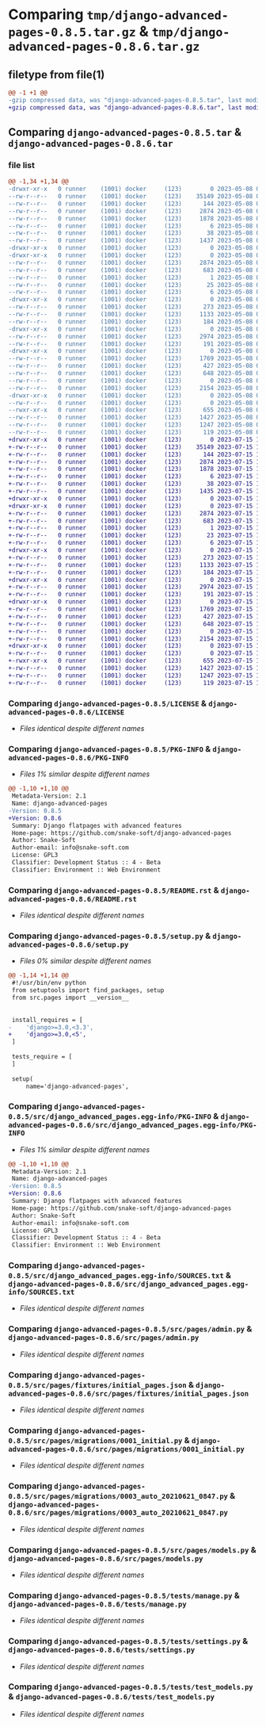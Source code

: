 # Comparing `tmp/django-advanced-pages-0.8.5.tar.gz` & `tmp/django-advanced-pages-0.8.6.tar.gz`

## filetype from file(1)

```diff
@@ -1 +1 @@
-gzip compressed data, was "django-advanced-pages-0.8.5.tar", last modified: Mon May  8 07:04:00 2023, max compression
+gzip compressed data, was "django-advanced-pages-0.8.6.tar", last modified: Sat Jul 15 10:43:18 2023, max compression
```

## Comparing `django-advanced-pages-0.8.5.tar` & `django-advanced-pages-0.8.6.tar`

### file list

```diff
@@ -1,34 +1,34 @@
-drwxr-xr-x   0 runner    (1001) docker     (123)        0 2023-05-08 07:04:00.503510 django-advanced-pages-0.8.5/
--rw-r--r--   0 runner    (1001) docker     (123)    35149 2023-05-08 07:03:49.000000 django-advanced-pages-0.8.5/LICENSE
--rw-r--r--   0 runner    (1001) docker     (123)      144 2023-05-08 07:03:49.000000 django-advanced-pages-0.8.5/MANIFEST.in
--rw-r--r--   0 runner    (1001) docker     (123)     2874 2023-05-08 07:04:00.503510 django-advanced-pages-0.8.5/PKG-INFO
--rw-r--r--   0 runner    (1001) docker     (123)     1878 2023-05-08 07:03:49.000000 django-advanced-pages-0.8.5/README.rst
--rw-r--r--   0 runner    (1001) docker     (123)        6 2023-05-08 07:03:53.000000 django-advanced-pages-0.8.5/VERSION
--rw-r--r--   0 runner    (1001) docker     (123)       38 2023-05-08 07:04:00.503510 django-advanced-pages-0.8.5/setup.cfg
--rw-r--r--   0 runner    (1001) docker     (123)     1437 2023-05-08 07:03:49.000000 django-advanced-pages-0.8.5/setup.py
-drwxr-xr-x   0 runner    (1001) docker     (123)        0 2023-05-08 07:04:00.499510 django-advanced-pages-0.8.5/src/
-drwxr-xr-x   0 runner    (1001) docker     (123)        0 2023-05-08 07:04:00.499510 django-advanced-pages-0.8.5/src/django_advanced_pages.egg-info/
--rw-r--r--   0 runner    (1001) docker     (123)     2874 2023-05-08 07:04:00.000000 django-advanced-pages-0.8.5/src/django_advanced_pages.egg-info/PKG-INFO
--rw-r--r--   0 runner    (1001) docker     (123)      683 2023-05-08 07:04:00.000000 django-advanced-pages-0.8.5/src/django_advanced_pages.egg-info/SOURCES.txt
--rw-r--r--   0 runner    (1001) docker     (123)        1 2023-05-08 07:04:00.000000 django-advanced-pages-0.8.5/src/django_advanced_pages.egg-info/dependency_links.txt
--rw-r--r--   0 runner    (1001) docker     (123)       25 2023-05-08 07:04:00.000000 django-advanced-pages-0.8.5/src/django_advanced_pages.egg-info/requires.txt
--rw-r--r--   0 runner    (1001) docker     (123)        6 2023-05-08 07:04:00.000000 django-advanced-pages-0.8.5/src/django_advanced_pages.egg-info/top_level.txt
-drwxr-xr-x   0 runner    (1001) docker     (123)        0 2023-05-08 07:04:00.499510 django-advanced-pages-0.8.5/src/pages/
--rw-r--r--   0 runner    (1001) docker     (123)      273 2023-05-08 07:03:49.000000 django-advanced-pages-0.8.5/src/pages/__init__.py
--rw-r--r--   0 runner    (1001) docker     (123)     1133 2023-05-08 07:03:49.000000 django-advanced-pages-0.8.5/src/pages/admin.py
--rw-r--r--   0 runner    (1001) docker     (123)      184 2023-05-08 07:03:49.000000 django-advanced-pages-0.8.5/src/pages/apps.py
-drwxr-xr-x   0 runner    (1001) docker     (123)        0 2023-05-08 07:04:00.499510 django-advanced-pages-0.8.5/src/pages/fixtures/
--rw-r--r--   0 runner    (1001) docker     (123)     2974 2023-05-08 07:03:49.000000 django-advanced-pages-0.8.5/src/pages/fixtures/initial_pages.json
--rw-r--r--   0 runner    (1001) docker     (123)      191 2023-05-08 07:03:49.000000 django-advanced-pages-0.8.5/src/pages/managers.py
-drwxr-xr-x   0 runner    (1001) docker     (123)        0 2023-05-08 07:04:00.503510 django-advanced-pages-0.8.5/src/pages/migrations/
--rw-r--r--   0 runner    (1001) docker     (123)     1769 2023-05-08 07:03:49.000000 django-advanced-pages-0.8.5/src/pages/migrations/0001_initial.py
--rw-r--r--   0 runner    (1001) docker     (123)      427 2023-05-08 07:03:49.000000 django-advanced-pages-0.8.5/src/pages/migrations/0002_auto_20210609_2039.py
--rw-r--r--   0 runner    (1001) docker     (123)      648 2023-05-08 07:03:49.000000 django-advanced-pages-0.8.5/src/pages/migrations/0003_auto_20210621_0847.py
--rw-r--r--   0 runner    (1001) docker     (123)        0 2023-05-08 07:03:49.000000 django-advanced-pages-0.8.5/src/pages/migrations/__init__.py
--rw-r--r--   0 runner    (1001) docker     (123)     2154 2023-05-08 07:03:49.000000 django-advanced-pages-0.8.5/src/pages/models.py
-drwxr-xr-x   0 runner    (1001) docker     (123)        0 2023-05-08 07:04:00.503510 django-advanced-pages-0.8.5/tests/
--rw-r--r--   0 runner    (1001) docker     (123)        0 2023-05-08 07:03:49.000000 django-advanced-pages-0.8.5/tests/__init__.py
--rwxr-xr-x   0 runner    (1001) docker     (123)      655 2023-05-08 07:03:49.000000 django-advanced-pages-0.8.5/tests/manage.py
--rw-r--r--   0 runner    (1001) docker     (123)     1427 2023-05-08 07:03:49.000000 django-advanced-pages-0.8.5/tests/settings.py
--rw-r--r--   0 runner    (1001) docker     (123)     1247 2023-05-08 07:03:49.000000 django-advanced-pages-0.8.5/tests/test_models.py
--rw-r--r--   0 runner    (1001) docker     (123)      119 2023-05-08 07:03:49.000000 django-advanced-pages-0.8.5/tests/urls.py
+drwxr-xr-x   0 runner    (1001) docker     (123)        0 2023-07-15 10:43:18.805046 django-advanced-pages-0.8.6/
+-rw-r--r--   0 runner    (1001) docker     (123)    35149 2023-07-15 10:43:05.000000 django-advanced-pages-0.8.6/LICENSE
+-rw-r--r--   0 runner    (1001) docker     (123)      144 2023-07-15 10:43:05.000000 django-advanced-pages-0.8.6/MANIFEST.in
+-rw-r--r--   0 runner    (1001) docker     (123)     2874 2023-07-15 10:43:18.805046 django-advanced-pages-0.8.6/PKG-INFO
+-rw-r--r--   0 runner    (1001) docker     (123)     1878 2023-07-15 10:43:05.000000 django-advanced-pages-0.8.6/README.rst
+-rw-r--r--   0 runner    (1001) docker     (123)        6 2023-07-15 10:43:11.000000 django-advanced-pages-0.8.6/VERSION
+-rw-r--r--   0 runner    (1001) docker     (123)       38 2023-07-15 10:43:18.805046 django-advanced-pages-0.8.6/setup.cfg
+-rw-r--r--   0 runner    (1001) docker     (123)     1435 2023-07-15 10:43:05.000000 django-advanced-pages-0.8.6/setup.py
+drwxr-xr-x   0 runner    (1001) docker     (123)        0 2023-07-15 10:43:18.801046 django-advanced-pages-0.8.6/src/
+drwxr-xr-x   0 runner    (1001) docker     (123)        0 2023-07-15 10:43:18.801046 django-advanced-pages-0.8.6/src/django_advanced_pages.egg-info/
+-rw-r--r--   0 runner    (1001) docker     (123)     2874 2023-07-15 10:43:18.000000 django-advanced-pages-0.8.6/src/django_advanced_pages.egg-info/PKG-INFO
+-rw-r--r--   0 runner    (1001) docker     (123)      683 2023-07-15 10:43:18.000000 django-advanced-pages-0.8.6/src/django_advanced_pages.egg-info/SOURCES.txt
+-rw-r--r--   0 runner    (1001) docker     (123)        1 2023-07-15 10:43:18.000000 django-advanced-pages-0.8.6/src/django_advanced_pages.egg-info/dependency_links.txt
+-rw-r--r--   0 runner    (1001) docker     (123)       23 2023-07-15 10:43:18.000000 django-advanced-pages-0.8.6/src/django_advanced_pages.egg-info/requires.txt
+-rw-r--r--   0 runner    (1001) docker     (123)        6 2023-07-15 10:43:18.000000 django-advanced-pages-0.8.6/src/django_advanced_pages.egg-info/top_level.txt
+drwxr-xr-x   0 runner    (1001) docker     (123)        0 2023-07-15 10:43:18.801046 django-advanced-pages-0.8.6/src/pages/
+-rw-r--r--   0 runner    (1001) docker     (123)      273 2023-07-15 10:43:05.000000 django-advanced-pages-0.8.6/src/pages/__init__.py
+-rw-r--r--   0 runner    (1001) docker     (123)     1133 2023-07-15 10:43:05.000000 django-advanced-pages-0.8.6/src/pages/admin.py
+-rw-r--r--   0 runner    (1001) docker     (123)      184 2023-07-15 10:43:05.000000 django-advanced-pages-0.8.6/src/pages/apps.py
+drwxr-xr-x   0 runner    (1001) docker     (123)        0 2023-07-15 10:43:18.801046 django-advanced-pages-0.8.6/src/pages/fixtures/
+-rw-r--r--   0 runner    (1001) docker     (123)     2974 2023-07-15 10:43:05.000000 django-advanced-pages-0.8.6/src/pages/fixtures/initial_pages.json
+-rw-r--r--   0 runner    (1001) docker     (123)      191 2023-07-15 10:43:05.000000 django-advanced-pages-0.8.6/src/pages/managers.py
+drwxr-xr-x   0 runner    (1001) docker     (123)        0 2023-07-15 10:43:18.805046 django-advanced-pages-0.8.6/src/pages/migrations/
+-rw-r--r--   0 runner    (1001) docker     (123)     1769 2023-07-15 10:43:05.000000 django-advanced-pages-0.8.6/src/pages/migrations/0001_initial.py
+-rw-r--r--   0 runner    (1001) docker     (123)      427 2023-07-15 10:43:05.000000 django-advanced-pages-0.8.6/src/pages/migrations/0002_auto_20210609_2039.py
+-rw-r--r--   0 runner    (1001) docker     (123)      648 2023-07-15 10:43:05.000000 django-advanced-pages-0.8.6/src/pages/migrations/0003_auto_20210621_0847.py
+-rw-r--r--   0 runner    (1001) docker     (123)        0 2023-07-15 10:43:05.000000 django-advanced-pages-0.8.6/src/pages/migrations/__init__.py
+-rw-r--r--   0 runner    (1001) docker     (123)     2154 2023-07-15 10:43:05.000000 django-advanced-pages-0.8.6/src/pages/models.py
+drwxr-xr-x   0 runner    (1001) docker     (123)        0 2023-07-15 10:43:18.805046 django-advanced-pages-0.8.6/tests/
+-rw-r--r--   0 runner    (1001) docker     (123)        0 2023-07-15 10:43:05.000000 django-advanced-pages-0.8.6/tests/__init__.py
+-rwxr-xr-x   0 runner    (1001) docker     (123)      655 2023-07-15 10:43:05.000000 django-advanced-pages-0.8.6/tests/manage.py
+-rw-r--r--   0 runner    (1001) docker     (123)     1427 2023-07-15 10:43:05.000000 django-advanced-pages-0.8.6/tests/settings.py
+-rw-r--r--   0 runner    (1001) docker     (123)     1247 2023-07-15 10:43:05.000000 django-advanced-pages-0.8.6/tests/test_models.py
+-rw-r--r--   0 runner    (1001) docker     (123)      119 2023-07-15 10:43:05.000000 django-advanced-pages-0.8.6/tests/urls.py
```

### Comparing `django-advanced-pages-0.8.5/LICENSE` & `django-advanced-pages-0.8.6/LICENSE`

 * *Files identical despite different names*

### Comparing `django-advanced-pages-0.8.5/PKG-INFO` & `django-advanced-pages-0.8.6/PKG-INFO`

 * *Files 1% similar despite different names*

```diff
@@ -1,10 +1,10 @@
 Metadata-Version: 2.1
 Name: django-advanced-pages
-Version: 0.8.5
+Version: 0.8.6
 Summary: Django flatpages with advanced features
 Home-page: https://github.com/snake-soft/django-advanced-pages
 Author: Snake-Soft
 Author-email: info@snake-soft.com
 License: GPL3
 Classifier: Development Status :: 4 - Beta
 Classifier: Environment :: Web Environment
```

### Comparing `django-advanced-pages-0.8.5/README.rst` & `django-advanced-pages-0.8.6/README.rst`

 * *Files identical despite different names*

### Comparing `django-advanced-pages-0.8.5/setup.py` & `django-advanced-pages-0.8.6/setup.py`

 * *Files 0% similar despite different names*

```diff
@@ -1,14 +1,14 @@
 #!/usr/bin/env python
 from setuptools import find_packages, setup
 from src.pages import __version__
 
 
 install_requires = [
-    'django>=3.0,<3.3',
+    'django>=3.0,<5',
 ]
 
 tests_require = [
 ]
 
 setup(
     name='django-advanced-pages',
```

### Comparing `django-advanced-pages-0.8.5/src/django_advanced_pages.egg-info/PKG-INFO` & `django-advanced-pages-0.8.6/src/django_advanced_pages.egg-info/PKG-INFO`

 * *Files 1% similar despite different names*

```diff
@@ -1,10 +1,10 @@
 Metadata-Version: 2.1
 Name: django-advanced-pages
-Version: 0.8.5
+Version: 0.8.6
 Summary: Django flatpages with advanced features
 Home-page: https://github.com/snake-soft/django-advanced-pages
 Author: Snake-Soft
 Author-email: info@snake-soft.com
 License: GPL3
 Classifier: Development Status :: 4 - Beta
 Classifier: Environment :: Web Environment
```

### Comparing `django-advanced-pages-0.8.5/src/django_advanced_pages.egg-info/SOURCES.txt` & `django-advanced-pages-0.8.6/src/django_advanced_pages.egg-info/SOURCES.txt`

 * *Files identical despite different names*

### Comparing `django-advanced-pages-0.8.5/src/pages/admin.py` & `django-advanced-pages-0.8.6/src/pages/admin.py`

 * *Files identical despite different names*

### Comparing `django-advanced-pages-0.8.5/src/pages/fixtures/initial_pages.json` & `django-advanced-pages-0.8.6/src/pages/fixtures/initial_pages.json`

 * *Files identical despite different names*

### Comparing `django-advanced-pages-0.8.5/src/pages/migrations/0001_initial.py` & `django-advanced-pages-0.8.6/src/pages/migrations/0001_initial.py`

 * *Files identical despite different names*

### Comparing `django-advanced-pages-0.8.5/src/pages/migrations/0003_auto_20210621_0847.py` & `django-advanced-pages-0.8.6/src/pages/migrations/0003_auto_20210621_0847.py`

 * *Files identical despite different names*

### Comparing `django-advanced-pages-0.8.5/src/pages/models.py` & `django-advanced-pages-0.8.6/src/pages/models.py`

 * *Files identical despite different names*

### Comparing `django-advanced-pages-0.8.5/tests/manage.py` & `django-advanced-pages-0.8.6/tests/manage.py`

 * *Files identical despite different names*

### Comparing `django-advanced-pages-0.8.5/tests/settings.py` & `django-advanced-pages-0.8.6/tests/settings.py`

 * *Files identical despite different names*

### Comparing `django-advanced-pages-0.8.5/tests/test_models.py` & `django-advanced-pages-0.8.6/tests/test_models.py`

 * *Files identical despite different names*

